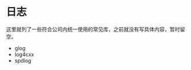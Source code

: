 <!--
SPDX-FileCopyrightText: 2021 Shuai Zhang

SPDX-License-Identifier: CC-BY-NC-ND-4.0
-->

# 日志

这里就列了一些符合公司内统一使用的常见库，之前就没有写具体内容，暂时留空。

- glog
- log4cxx
- spdlog
